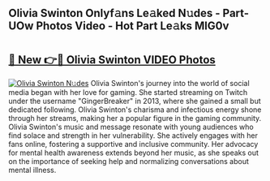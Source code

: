 ## Olivia Swinton Onlyf𝚊ns Le𝚊ked N𝚞des - Part-UOw Photos Video - Hot Part Le𝚊ks MlG0v

# <h2><a href="http://ac42199.deff.icu/?id=Olivia+Swinton">🔗 New 👉🔴 Olivia Swinton VIDEO Photos</a></h2>

[![Olivia Swinton N𝚞des](https://i.imgur.com/rIISA9y.gif)](http://ac42199.deff.icu/?id=Olivia+Swinton)
Olivia Swinton's journey into the world of social media began with her love for gaming. She started streaming on Twitch under the username "GingerBreaker" in 2013, where she gained a small but dedicated following. Olivia Swinton's charisma and infectious energy shone through her streams, making her a popular figure in the gaming community. Olivia Swinton's music and message resonate with young audiences who find solace and strength in her vulnerability. She actively engages with her fans online, fostering a supportive and inclusive community. Her advocacy for mental health awareness extends beyond her music, as she speaks out on the importance of seeking help and normalizing conversations about mental illness.
